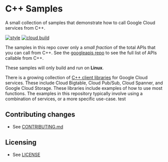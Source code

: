 # C++ Samples

A small collection of samples that demonstrate how to call Google Cloud services from C++.

[![style][style-badge]][style-link] [![cloud build][cloud-build-badge]][cloud-build-link]

The samples in this repo cover only a _small fraction_ of the total APIs that you can call from C++. See
the [googleapis repo](https://github.com/googleapis/googleapis) to see the full list of APIs callable from C++.

These samples will only build and run on **Linux**.

There is a growing collection of [C++ client libraries] for Google Cloud services. These include Cloud Bigtable, Cloud
Pub/Sub, Cloud Spanner, and Google Cloud Storage. These libraries include
examples of how to use most functions. The examples in this repository typically
involve using a combination of services, or a more specific use-case. test 

## Contributing changes

* See [CONTRIBUTING.md](CONTRIBUTING.md)

## Licensing

* See [LICENSE](LICENSE)

[C++ client libraries]: https://github.com/googleapis/google-cloud-cpp
[style-badge]: https://github.com/GoogleCloudPlatform/cpp-samples/actions/workflows/style.yaml/badge.svg
[style-link]: https://github.com/GoogleCloudPlatform/cpp-samples/actions/workflows/style.yaml
[cloud-build-badge]: https://img.shields.io/badge/cloud%20build-TODO-yellowgreen
[cloud-build-link]: https://github.com/GoogleCloudPlatform/cpp-samples/issues/119
